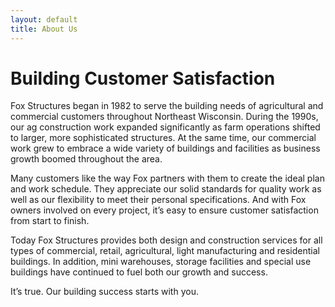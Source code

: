 ```yaml
---
layout: default
title: About Us
---
```


# Building Customer Satisfaction

Fox Structures began in 1982 to serve the building needs of agricultural and commercial customers throughout Northeast Wisconsin. During the 1990s, our ag construction work expanded significantly as farm operations shifted to larger, more sophisticated structures. At the same time, our commercial work grew to embrace a wide variety of buildings and facilities as business growth boomed throughout the area.

Many customers like the way Fox partners with them to create the ideal plan and work schedule. They appreciate our solid standards for quality work as well as our flexibility to meet their personal specifications. And with Fox owners involved on every project, it’s easy to ensure customer satisfaction from start to finish.

Today Fox Structures provides both design and construction services for all types of commercial, retail, agricultural, light manufacturing and residential buildings. In addition, mini warehouses, storage facilities and special use buildings have continued to fuel both our growth and success.

 
It’s true. Our building success starts with you.